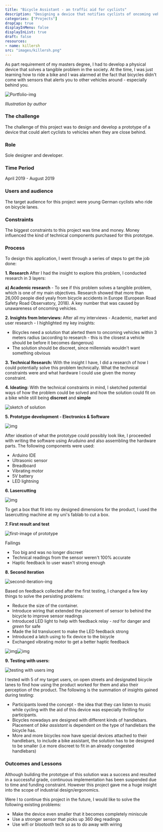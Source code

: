 ```yaml
---
title: "Bicycle Assistant - an traffic aid for cyclists"
description: "Designing a device that notifies cyclists of oncoming vehiles"
categories: ["Projects"]
dropCap: true
displayInMenu: false
displayInList: true
draft: false
resources:
- name: killersh  
src: "images/killersh.png"
---
```



As part requirement of my masters degree, I had to develop a physical device that solves a tangible problem in the society. At the time, I was just learning how to ride a bike and I was alarmed at the fact that bicycles didn't come with sensors that alerts you to other vehicles around - especially behind you.

![Portfolio-img](https://busayyyo.github.io/images/bicy_poster.png)

*Illustration by author*

### The challenge

The challenge of this project was to design and develop a prototype of a device that could alert cyclists to vehicles when they are close behind.

### Role

Sole designer and developer.

### Time Period

April 2019 - August 2019

### Users and audience

The target audience for this project were young German cyclists who ride on bicycle lanes.

### Constraints

The biggest constraints to this project was time and money. Money influenced the kind of technical components purchased for this prototype.

### Process

To design this application, I went through a series of steps to get the job done:

**1. Research** After I had the insight to explore this problem, I conducted research in 3 layers:

**a) Academic research** - To see if this problem solves a tangible problem, which is one of my main objectives. Research showed that more than 26,000 people died yealy from bicycle accidents in Europe (European Road Safety Road Observatory, 2018). A key number that was caused by unawareness of oncoming vehicles.



**2. Insights from Interviews:** After all my interviews - Academic, market and user research - I highlighted my key insights:

- Bicycles need a solution that alerted them to oncoming vehicles within 3 meters radius (according to research - this is the closest a vehicle should be before it becomes dangerous)
- The solution should be discreet, since millennials wouldn't want something obvious

**3. Technical Research:** With the insight I have, I did a research of how I could potentially solve this problem technically. What the technical constraints were and what hardware I could use given the money constraint.

**4. Ideating:** With the technical constraints in mind, I sketched potential ways of how the problem could be solved and how the solution could fit on a bike while still being **discreet** and **simple**

![sketch of solution](https://busayyyo.github.io/images/sketch.jpeg)

**5. Prototype development - Electronics & Software**

![img](https://busayyyo.github.io/images/bicy_5.jpg)

After ideation of what the prototype could possibly look like, I proceeded with writing the software using Aruduino and also assembling the hardware parts. The following components were used:

- Arduino IDE
- Ultrasonic sensor
- Breadboard
- Vibrating motor
- 5V battery
- LED lightning

**6. Lasercutting**

![img](https://busayyyo.github.io/images/bicy_4.jpg)

To get a box that fit into my designed dimensions for the product, I used the lasercutting machine at my uni's fablab to cut a box.

**7. First result and test**

![first-image of prototype](https://busayyyo.github.io/images/bicy_3.jpg)

Failings

- Too big and was no longer discreet
- Technical readings from the sensor weren't 100% accurate
- Haptic feedback to user wasn't strong enough

**8. Second iteration**

![second-iteration-img](https://busayyyo.github.io/images/bicy_2.jpg)

Based on feedback collected after the first testing, I changed a few key things to solve the persisting problems:

- Reduce the size of the container.
- Introduce wiring that extended the placement of sensor to behind the bicycle to improve sensor readings
- Introduced LED light to help with feedback relay - *red* for danger and *green* for safe
- Made the lid translucent to make the LED feedback strong
- Introduced a latch using to fix device to the bicycle
- Exchanged vibrating motor to get a better haptic feedback

![img](https://busayyyo.github.io/images/red-bike.jpg)![img](https://busayyyo.github.io/images/green-bike.jpg)

**9. Testing with users:**

![testing with users img](https://busayyyo.github.io/images/bicy_6.jpg)

I tested with 5 of my target users, on open streets and designated bicycle lanes to find how using the product worked for them and also their perception of the product. The following is the summation of insights gained during testing:

- Participants loved the concept - the idea that they can listen to music while cycling with the aid of this device was especially thrilling for participants.
- Bicycles nowadays are designed with different kinds of handlebars. Placement of *bike assistant* is dependent on the type of handlebars the bicycle has.
- More and more bicycles now have special devices attached to their handlebars, to include a bike assistant, the solution has to be designed to be smaller (i.e more discreet to fit in an already congested handlebars)

### Outcomes and Lessons

Although building the prototype of this solution was a success and resulted in a successful grade, continuous implementation has been suspended due to time and funding constraint. However this project gave me a huge insight into the scope of industrial design/ergonomics.

Were I to continue this project in the future, I would like to solve the following existing problems:

- Make the device even smaller that it becomes completely miniscule
- Use a stronger sensor that picks up 360 deg readings
- Use wifi or blootooth tech so as to do away with wiring
